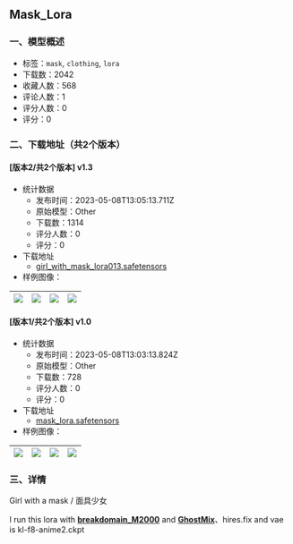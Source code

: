 ## Mask_Lora
### 一、模型概述

- 标签：`mask`, `clothing`, `lora`
- 下载数：2042
- 收藏人数：568
- 评论人数：1
- 评分人数：0
- 评分：0

### 二、下载地址（共2个版本）

#### [版本2/共2个版本] v1.3

- 统计数据
  - 发布时间：2023-05-08T13:05:13.711Z
  - 原始模型：Other
  - 下载数：1314
  - 评分人数：0
  - 评分：0
- 下载地址
  - [girl_with_mask_lora013.safetensors](https://civitai.com/api/download/models/65647)
- 样例图像：

| <img src="https://image.civitai.com/xG1nkqKTMzGDvpLrqFT7WA/ce092ec6-6683-4195-ba04-2b0a1bee2305/width=450/726860.jpeg" /> | <img src="https://image.civitai.com/xG1nkqKTMzGDvpLrqFT7WA/97483531-97c3-4e7a-8d8a-9e8cf430ec3c/width=450/726847.jpeg" /> | <img src="https://image.civitai.com/xG1nkqKTMzGDvpLrqFT7WA/8aba1d4e-001c-48fa-8c97-029048ce3b28/width=450/726836.jpeg" /> | <img src="https://image.civitai.com/xG1nkqKTMzGDvpLrqFT7WA/a49b8bb4-642d-43a8-8583-a2c54ca924ed/width=450/726862.jpeg" /> |
| ---- | ---- | ---- | ---- |

#### [版本1/共2个版本] v1.0

- 统计数据
  - 发布时间：2023-05-08T13:03:13.824Z
  - 原始模型：Other
  - 下载数：728
  - 评分人数：0
  - 评分：0
- 下载地址
  - [mask_lora.safetensors](https://civitai.com/api/download/models/40678)
- 样例图像：

| <img src="https://image.civitai.com/xG1nkqKTMzGDvpLrqFT7WA/250937e7-9578-45f5-7e99-7ca11c79b000/width=450/449517.jpeg" /> | <img src="https://image.civitai.com/xG1nkqKTMzGDvpLrqFT7WA/fa194e8e-6f6d-4883-6036-86562fbaaa00/width=450/449425.jpeg" /> | <img src="https://image.civitai.com/xG1nkqKTMzGDvpLrqFT7WA/64220f6f-7936-4c6d-5d56-7286ad54a200/width=450/449454.jpeg" /> | <img src="https://image.civitai.com/xG1nkqKTMzGDvpLrqFT7WA/f7a011ad-e356-4749-fc02-ac0292efbf00/width=450/449518.jpeg" /> |
| ---- | ---- | ---- | ---- |


### 三、详情
<p>Girl with a mask / 面具少女</p><p>I run this lora with <a rel="ugc" href="https://civitai.com/models/50520/breakdomain"><strong>breakdomain_M2000</strong></a> and  <a rel="ugc" href="https://civitai.com/models/36520/ghostmix"><strong>GhostMix</strong></a>、hires.fix and vae is kl-f8-anime2.ckpt</p>